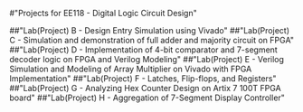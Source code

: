 #"Projects for EE118 - Digital Logic Circuit Design"
 
##"Lab(Project) B - Design Entry Simulation using Vivado"
##"Lab(Project) C - Simulation and demonstration of full adder and majority circuit on FPGA"
##"Lab(Project) D - Implementation of 4-bit comparator and 7-segment decoder logic on FPGA and Verilog Modeling"
##"Lab(Project) E - Verilog Simulation and Modeling of Array Multiplier on Vivado with FPGA Implementation"
##"Lab(Project) F - Latches, Flip-flops, and Registers"
##"Lab(Project) G - Analyzing Hex Counter Design on Artix 7 100T FPGA board"
##"Lab(Project) H - Aggregation of 7-Segment Display Controller"
